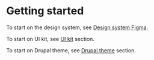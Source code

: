 # Getting started

To start on the design system, see [Design system Figma](https://www.civictheme.io/figma).

To start on UI kit, see [UI kit](development/uikit/) section.

To start on Drupal theme, see [Drupal theme](development/drupal-theme/) section.
